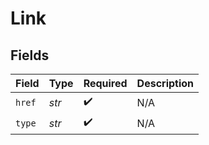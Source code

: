 # Link


## Fields

| Field              | Type               | Required           | Description        |
| ------------------ | ------------------ | ------------------ | ------------------ |
| `href`             | *str*              | :heavy_check_mark: | N/A                |
| `type`             | *str*              | :heavy_check_mark: | N/A                |